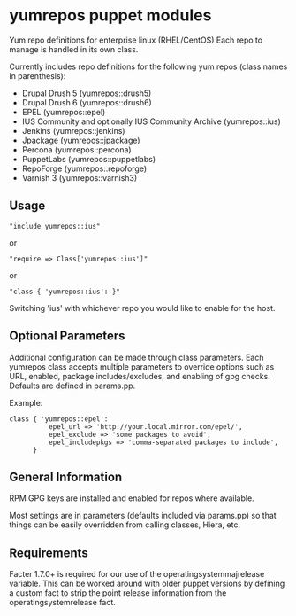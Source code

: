yumrepos puppet modules
=======================

Yum repo definitions for enterprise linux (RHEL/CentOS)
Each repo to manage is handled in its own class.

Currently includes repo definitions for the following yum repos (class names in parenthesis):
* Drupal Drush 5 (yumrepos::drush5)
* Drupal Drush 6 (yumrepos::drush6)
* EPEL (yumrepos::epel)
* IUS Community and optionally IUS Community Archive (yumrepos::ius)
* Jenkins (yumrepos::jenkins)
* Jpackage (yumrepos::jpackage)
* Percona (yumrepos::percona)
* PuppetLabs (yumrepos::puppetlabs)
* RepoForge (yumrepos::repoforge)
* Varnish 3 (yumrepos::varnish3)


Usage
-----
```
"include yumrepos::ius"
```

or
```
"require => Class['yumrepos::ius']"
```

or
```
"class { 'yumrepos::ius': }"
```

Switching 'ius' with whichever repo you would like to enable for the host.


Optional Parameters
-------------------
Additional configuration can be made through class parameters. Each yumrepos class
accepts multiple parameters to override options such as URL, enabled, package includes/excludes,
and enabling of gpg checks. Defaults are defined in params.pp.

Example:
```
class { 'yumrepos::epel':
          epel_url => 'http://your.local.mirror.com/epel/',
          epel_exclude => 'some packages to avoid',
          epel_includepkgs => 'comma-separated packages to include',
      }
```


General Information
-------------------
RPM GPG keys are installed and enabled for repos where available.

Most settings are in parameters (defaults included via params.pp) so that things
can be easily overridden from calling classes, Hiera, etc.


Requirements
------------
Facter 1.7.0+ is required for our use of the operatingsystemmajrelease
variable. This can be worked around with older puppet versions by defining a custom fact
to strip the point release information from the operatingsystemrelease fact.
